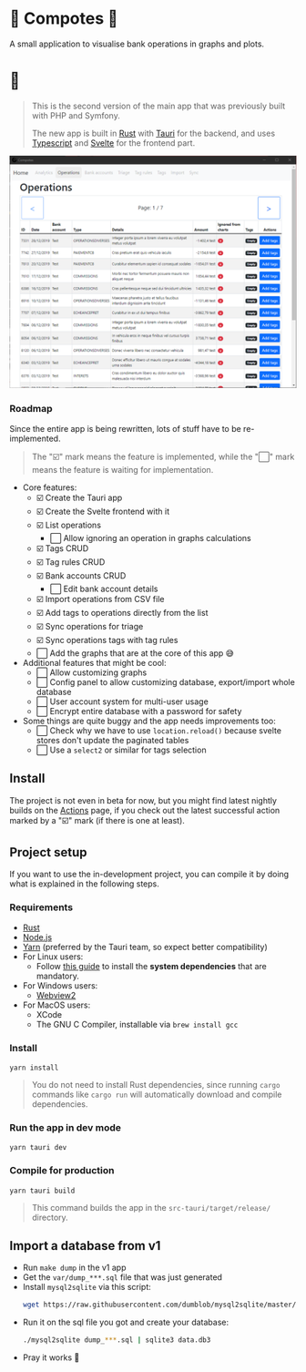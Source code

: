 🍎 Compotes 🍏
=============

A small application to visualise bank operations in graphs and plots.

# 🧮

> This is the second version of the main app that was previously built with PHP and Symfony.
> 
> The new app is built in [Rust](https://www.rust-lang.org/) with [Tauri](https://tauri.studio/) for the backend, and uses [Typescript](https://www.typescriptlang.org/) and [Svelte](https://svelte.dev/) for the frontend part. 

![App screenshot](docs/capture1.png)

### Roadmap

Since the entire app is being rewritten, lots of stuff have to be re-implemented.

> The "☑️" mark means the feature is implemented, while the "⬜️" mark means the feature is waiting for implementation.

* Core features:
  * ☑️ Create the Tauri app
  * ☑️ Create the Svelte frontend with it
  * ☑️ List operations
    * ⬜️ Allow ignoring an operation in graphs calculations
  * ☑️ Tags CRUD
  * ☑️ Tag rules CRUD
  * ☑️ Bank accounts CRUD
    * ⬜️ Edit bank account details
  * ☑️ Import operations from CSV file
  * ☑️ Add tags to operations directly from the list
  * ☑️ Sync operations for triage
  * ☑️ Sync operations tags with tag rules
  * ⬜️ Add the graphs that are at the core of this app 😅
* Additional features that might be cool:
  * ⬜️ Allow customizing graphs
  * ⬜️ Config panel to allow customizing database, export/import whole database
  * ⬜️ User account system for multi-user usage
  * ⬜️ Encrypt entire database with a password for safety
* Some things are quite buggy and the app needs improvements too:
  * ⬜️ Check why we have to use `location.reload()` because svelte stores don't update the paginated tables
  * ⬜️ Use a `select2` or similar for tags selection

## Install

The project is not even in beta for now, but you might find latest nightly builds on the [Actions](https://github.com/Orbitale/Compotes/actions) page, if you check out the latest successful action marked by a "☑️" mark (if there is one at least).

## Project setup

If you want to use the in-development project, you can compile it by doing what is explained in the following steps.

### Requirements

* [Rust](https://www.rust-lang.org/tools/install)
* [Node.js](https://nodejs.org/en/download/)
* [Yarn](https://yarnpkg.com/getting-started/install) (preferred by the Tauri team, so expect better compatibility)
* For Linux users:
  * Follow [this guide](https://tauri.studio/docs/get-started/setup-linux#1-system-dependencies) to install the **system dependencies** that are mandatory.
* For Windows users:
  * [Webview2](https://developer.microsoft.com/en-us/microsoft-edge/webview2/#download-section)
* For MacOS users:
  * XCode
  * The GNU C Compiler, installable via `brew install gcc`

### Install

```
yarn install
```

> You do not need to install Rust dependencies, since running `cargo` commands like `cargo run` will automatically download and compile dependencies.

### Run the app in dev mode

```
yarn tauri dev
```

### Compile for production

```
yarn tauri build
```

> This command builds the app in the `src-tauri/target/release/` directory.

## Import a database from v1

* Run `make dump` in the v1 app
* Get the `var/dump_***.sql` file that was just generated
* Install `mysql2sqlite` via this script:
   ```bash
   wget https://raw.githubusercontent.com/dumblob/mysql2sqlite/master/mysql2sqlite
   ```
* Run it on the sql file you got and create your database:
   ```bash
   ./mysql2sqlite dump_***.sql | sqlite3 data.db3
   ```
* Pray it works 🙏
